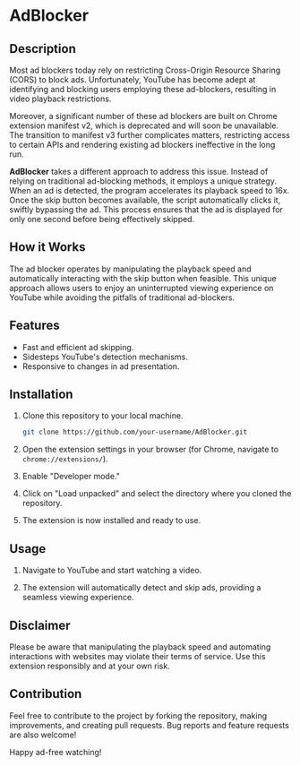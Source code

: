 # AdBlocker

## Description
Most ad blockers today rely on restricting Cross-Origin Resource Sharing (CORS) to block ads. Unfortunately, YouTube has become adept at identifying and blocking users employing these ad-blockers, resulting in video playback restrictions.

Moreover, a significant number of these ad blockers are built on Chrome extension manifest v2, which is deprecated and will soon be unavailable. The transition to manifest v3 further complicates matters, restricting access to certain APIs and rendering existing ad blockers ineffective in the long run.

**AdBlocker** takes a different approach to address this issue. Instead of relying on traditional ad-blocking methods, it employs a unique strategy. When an ad is detected, the program accelerates its playback speed to 16x. Once the skip button becomes available, the script automatically clicks it, swiftly bypassing the ad. This process ensures that the ad is displayed for only one second before being effectively skipped.

## How it Works
The ad blocker operates by manipulating the playback speed and automatically interacting with the skip button when feasible. This unique approach allows users to enjoy an uninterrupted viewing experience on YouTube while avoiding the pitfalls of traditional ad-blockers.

## Features
- Fast and efficient ad skipping.
- Sidesteps YouTube's detection mechanisms.
- Responsive to changes in ad presentation.

## Installation
1. Clone this repository to your local machine.
    ```bash
    git clone https://github.com/your-username/AdBlocker.git
    ```

2. Open the extension settings in your browser (for Chrome, navigate to `chrome://extensions/`).

3. Enable "Developer mode."

4. Click on "Load unpacked" and select the directory where you cloned the repository.

5. The extension is now installed and ready to use.

## Usage
1. Navigate to YouTube and start watching a video.

2. The extension will automatically detect and skip ads, providing a seamless viewing experience.

## Disclaimer
Please be aware that manipulating the playback speed and automating interactions with websites may violate their terms of service. Use this extension responsibly and at your own risk.

## Contribution
Feel free to contribute to the project by forking the repository, making improvements, and creating pull requests. Bug reports and feature requests are also welcome!

Happy ad-free watching!
